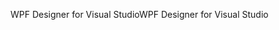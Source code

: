 <span data-ttu-id="e45d6-101">WPF Designer for Visual Studio</span><span class="sxs-lookup"><span data-stu-id="e45d6-101">WPF Designer for Visual Studio</span></span>